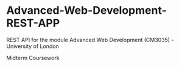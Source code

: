 # Advanced-Web-Development-REST-APP
REST API for the module Advanced Web Development (CM3035) - University of London 

Midterm Coursework
